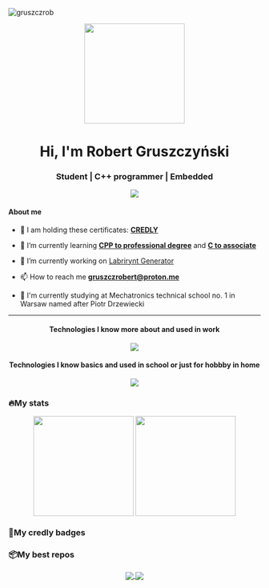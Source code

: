 <p align="left"> <img src="https://komarev.com/ghpvc/?username=gruszczrob&label=Profile%20views&color=orange&style=flat" alt="gruszczrob" /> </p>

<p align="center">
  <img width="auto" height=200px margin=0 src="https://github.com/user-attachments/assets/b0b8a12c-9b71-489d-ba6d-53c1978c8b18">
</p>

<h1 align="center">Hi, I'm Robert Gruszczyński</h1>
<h3 align="center">Student | C++ programmer | Embedded</h3>

<div align="center">
  <a href="https://www.linkedin.com/in/robert-gruszczynski-ab52b4279/" target="_blank">
    <img src="https://skillicons.dev/icons?i=linkedin"/>
  </a>
</div>


<h4>About me</h4>

- 📄 I am holding these certificates: [**CREDLY**](https://credly.com/users/robert-gruszczynski/badges)

- 🌱 I’m currently learning **[CPP to professional degree](https://cppinstitute.org/cpp)** and **[C to associate](https://cppinstitute.org/cla)**

- 🔭 I’m currently working on [Labrirynt Generator](github.com)

- 📫 How to reach me **gruszczrobert@proton.me**

- 🏫 I'm currently studying at Mechatronics technical school no. 1 in Warsaw named after Piotr Drzewiecki

---

<h4 align="center">Technologies I know more about and used in work</h4>
<p align="center">
  <img src="https://skillicons.dev/icons?i=cpp,cmake,vim,visualstudio,py,git,github,windows,linux,debian,ubuntu" />
</p>

<h4 align="center">Technologies I know basics and used in school or just for hobbby in home</h4>
<p align="center">
  <img src="https://skillicons.dev/icons?i=c,cs,java,spring,kotlin,js,androidstudio,postman,figma,godot,arch" />
</p>

<h3>🔥My stats</h3>

<div align="center">
  <img height=200 align="center" src="https://github-readme-stats.vercel.app/api?username=gruszczrob&card_width=450&theme=codeSTACKr" />
  <img height=200 align="center" src="https://github-readme-stats.vercel.app/api/top-langs?username=gruszczrob&layout=compact&langs_count=7&card_width=450&theme=codeSTACKr" />
</div>

<h3>🏅My credly badges</h3>
<!--START_SECTION:badges-->
<!--END_SECTION:badges-->

<h3>📦My best repos</h3>
<div align="center">
<a href="https://github.com/gruszczrob/Crc-calculator">
  <img align="center" src="https://github-readme-stats.vercel.app/api/pin/?username=gruszczrob&repo=Crc-calculator" />
</a>
<a href="https://github.com/gruszczrob/vscode-gitmate">
  <img align="center" src="https://github-readme-stats.vercel.app/api/pin/?username=gruszczrob&repo=vscode-gitmate" />
</a>
</div>
